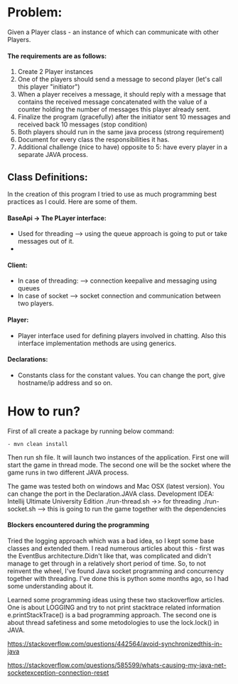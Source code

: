 # **Problem:**
Given a Player class - an instance of which can communicate with other Players.

#### **The requirements are as follows:**

1. Create 2 Player instances
2. One of the players should send a message to second player (let's call this player "initiator")
3. When a player receives a message, it should reply with a message that contains the received message concatenated with the value of a counter holding the number of messages this player already sent.
4. Finalize the program (gracefully) after the initiator sent 10 messages and received back 10 messages (stop condition)
5. Both players should run in the same java process (strong requirement)
6. Document for every class the responsibilities it has.
7. Additional challenge (nice to have) opposite to 5: have every player in a separate JAVA process.


## **Class Definitions:**

In the creation of this program I tried to use as much programming best practices as I could. Here are some of them.

#### **BaseApi -> The PLayer interface:**
 *  Used for threading --> using the queue approach is going to put or take messages out of it.
 * 
	
#### **Client:**
 * In case of threading: --> connection keepalive and messaging using queues
 * In case of socket --> socket connection and communication between two players.
 
 
#### **Player:**
 * Player interface used for defining players involved in chatting. Also this interface implementation methods are using generics.
 

 
#### **Declarations:**
 * Constants class for the constant values. You can change the port, give hostname/ip address and so on.
 

 
 
# **How to run?**

First of all create a package by running below command:

    - mvn clean install

Then run sh file. It will launch two instances of the application. First one will start the game in thread mode. 
The second one will be the socket where the game runs in two different JAVA process.

The game was tested both on windows and Mac OSX (latest version). You can change the port in the Declaration.JAVA class.
Development IDEA: Intellij Ultimate University Edition
    ./run-thread.sh  ->> for threading
    ./run-socket.sh  --> this is going to run the game together with the dependencies


#### **Blockers encountered during the programming**

Tried the logging approach which was a bad idea, so I kept some base classes and extended them.
I read numerous articles about this - first was the EventBus architecture.Didn't like that,
was complicated and didn't manage to get through in a relatively short period of time.
So, to not reinvent the wheel, I've found Java socket programming and concurrency together with 
threading. I've done this is python some months ago, so I had some understanding about it.

Learned some programming ideas using these two stackoverflow articles. One is about LOGGING and try to not print stacktrace 
related information e.printStackTrace() is a bad programming approach. 
The second one is about thread safetiness and some metodologies to use the lock.lock() in JAVA.

https://stackoverflow.com/questions/442564/avoid-synchronizedthis-in-java

https://stackoverflow.com/questions/585599/whats-causing-my-java-net-socketexception-connection-reset

